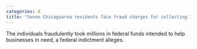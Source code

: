 ```yaml
---
categories: d
title: "Seven Chicagoarea residents face fraud charges for collecting 16 million in COVID relief funds"
---
```

The individuals fraudulently took millions in federal funds intended to help businesses in need, a federal indictment alleges.
